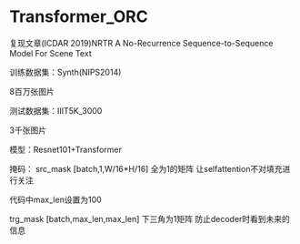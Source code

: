 # Transformer_ORC

复现文章(ICDAR 2019)NRTR A No-Recurrence Sequence-to-Sequence Model For Scene Text

训练数据集：Synth(NIPS2014)  

8百万张图片 

测试数据集：IIIT5K_3000     

3千张图片

模型：Resnet101+Transformer

掩码：
src_mask [batch,1,W/16*H/16] 全为1的矩阵      	让selfattention不对填充进行关注

代码中max_len设置为100

trg_mask [batch,max_len,max_len] 下三角为1矩阵      	防止decoder时看到未来的信息
